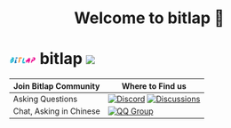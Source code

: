 <h1 align="center">Welcome to bitlap 👋</h1>


# <img src=https://github.com/bitlap/.github/blob/master/profile/bitlap.png width=48px align=center> bitlap  [![](https://shields.io/github/stars/bitlap?style=social)](https://github.com/bitlap/)

| Join Bitlap Community   | Where to Find us                                                                                                                                                                                                                                                                                |
|-------------------------|-------------------------------------------------------------------------------------------------------------------------------------------------------------------------------------------------------------------------------------------------------------------------------------------------|
| Asking Questions        | [![Discord](https://img.shields.io/badge/Discord-000000?style=for-the-badge&logo=discord)](https://discord.gg/KTPxPjTk7v) [![Discussions](https://img.shields.io/badge/GitHub_Discussion-000000?style=for-the-badge&logo=github&logoColor=white)](https://github.com/bitlap/bitlap/discussions) |
| Chat, Asking in Chinese | [![QQ Group](https://img.shields.io/badge/QQ_Group-000000?style=for-the-badge&logo=tencentqq)](https://github.com/bitlap/.github/tree/master/profile/QQGroup.png)                                                                                                                               |